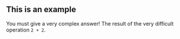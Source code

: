 ## This is an example

You must give a very complex answer! The result of the very difficult operation `2 + 2`.
